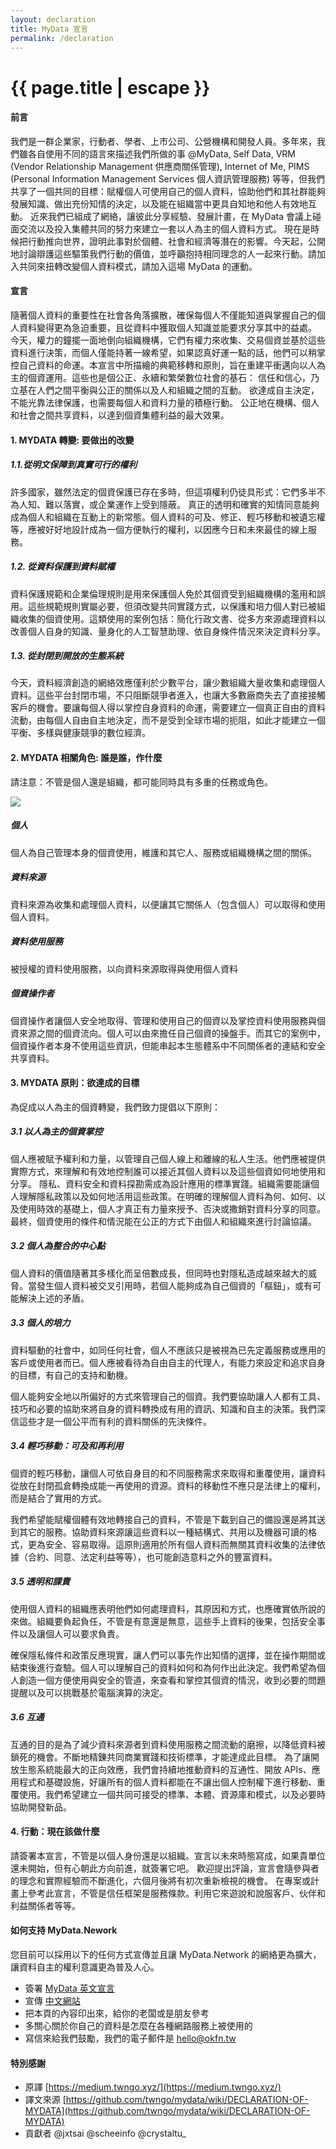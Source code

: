 ```yaml
---
layout: declaration
title: MyData 宣言
permalink: /declaration
---
```


<h1 class="page-title orange-text">{{ page.title | escape }}</h1>

#### 前言

我們是一群企業家，行動者、學者、上市公司、公營機構和開發人員。多年來，我們雖各自使用不同的語言來描述我們所做的事 @MyData, Self Data, VRM (Vendor Relationship Management 供應商關係管理), Internet of Me, PIMS (Personal Information Management Services 個人資訊管理服務) 等等，但我們共享了一個共同的目標：賦權個人可使用自己的個人資料，協助他們和其社群能夠發展知識、做出充份知情的決定，以及能在組織當中更具自知地和他人有效地互動。
近來我們已組成了網絡，讓彼此分享經驗、發展計畫，在 MyData 會議上碰面交流以及投入集體共同的努力來建立一套以人為主的個人資料方式。
現在是時候把行動推向世界，證明此事對於個體、社會和經濟等潛在的影響。今天起，公開地討論辯護這些驅策我們行動的價值，並呼籲抱持相同理念的人一起來行動。請加入共同來扭轉改變個人資料模式，請加入這場 MyData 的運動。


#### 宣言

隨著個人資料的重要性在社會各角落擴散，確保每個人不僅能知道與掌握自己的個人資料變得更為急迫重要，且從資料中獲取個人知識並能要求分享其中的益處。
今天，權力的鐘擺一面地倒向組織機構，它們有權力來收集、交易個資並基於這些資料進行決策，而個人僅能持著一線希望，如果認真好運一點的話，他們可以稍掌控自己資料的命運。本宣言中所描繪的典範移轉和原則，旨在重建平衝邁向以人為主的個資運用。這些也是個公正、永續和繁榮數位社會的基石：
信任和信心，乃立基在人們之間平衡與公正的關係以及人和組織之間的互動。
欲達成自主決定，不能光靠法律保護，也需要每個人和資料力量的積極行動。
公正地在機構、個人和社會之間共享資料，以達到個資集體利益的最大效果。


#### 1. MYDATA 轉變: 要做出的改變

##### 1.1.從明文保障到真實可行的權利

許多國家，雖然法定的個資保護已存在多時，但這項權利仍徒具形式：它們多半不為人知、難以落實，或企業運作上受到隱蔽。 真正的透明和確實的知情同意能夠成為個人和組織在互動上的新常態。個人資料的可及、修正、輕巧移動和被遺忘權等，應被好好地設計成為一個方便執行的權利，以因應今日和未來最佳的線上服務。

##### 1.2. 從資料保護到資料賦權

資料保護規範和企業倫理規則是用來保護個人免於其個資受到組織機構的濫用和誤用。這些規範規則實屬必要，但須改變共同實踐方式，以保護和培力個人對已被組織收集的個資使用。這類使用的案例包括：簡化行政文書、從多方來源處理資料以改善個人自身的知識、量身化的人工智慧助理、依自身條件情況來決定資料分享。

##### 1.3. 從封閉到開放的生態系統

今天，資料經濟創造的網絡效應僅利於少數平台，讓少數組織大量收集和處理個人資料。這些平台封閉市場，不只阻斷競爭者進入，也讓大多數廠商失去了直接接觸客戶的機會。要讓每個人得以掌控自身資料的命運，需要建立一個真正自由的資料流動，由每個人自由自主地決定，而不是受到全球市場的扼阻，如此才能建立一個平衡、多樣與健康競爭的數位經濟。


#### 2. MYDATA 相關角色: 誰是誰，作什麼

請注意：不管是個人還是組織，都可能同時具有多重的任務或角色。


![](https://i.imgur.com/zQqi2cE.png)

##### 個人

個人為自己管理本身的個資使用，維護和其它人、服務或組織機構之間的關係。

##### 資料來源

資料來源為收集和處理個人資料，以便讓其它關係人（包含個人）可以取得和使用個人資料。

##### 資料使用服務

被授權的資料使用服務，以向資料來源取得與使用個人資料

##### 個資操作者

個資操作者讓個人安全地取得、管理和使用自己的個資以及掌控資料使用服務與個資來源之間的個資流向。個人可以由來擔任自己個資的操盤手。而其它的案例中，個資操作者本身不使用這些資訊，但能串起本生態體系中不同關係者的連結和安全共享資料。


#### 3. MYDATA 原則：欲達成的目標

為促成以人為主的個資轉變，我們致力提倡以下原則：

##### 3.1 以人為主的個資掌控

個人應被賦予權利和力量，以管理自己個人線上和離線的私人生活。他們應被提供實際方式，來理解和有效地控制誰可以接近其個人資料以及這些個資如何地使用和分享。
隱私、資料安全和資料探勘需成為設計應用的標準實踐。組織需要能讓個人理解隱私政策以及如何地活用這些政策。在明確的理解個人資料為何、如何、以及使用時效的基礎上，個人才真正有力量來授予、否決或撒銷對資料分享的同意。最終，個資使用的條件和情況能在公正的方式下由個人和組織來進行討論協議。

##### 3.2 個人為整合的中心點

個人資料的價值隨著其多樣化而呈倍數成長，但同時也對隱私造成越來越大的威脅。當發生個人資料被交叉引用時，若個人能夠成為自己個資的「樞鈕」，或有可能解決上述的矛盾。

##### 3.3 個人的培力

資料驅動的社會中，如同任何社會，個人不應該只是被視為已先定義服務或應用的客戶或使用者而已。個人應被看待為自由自主的代理人，有能力來設定和追求自身的目標，有自己的支持和動機。

個人能夠安全地以所偏好的方式來管理自己的個資。我們要協助讓人人都有工具、技巧和必要的協助來將自身的資料轉換成有用的資訊、知識和自主的決策。我們深信這些才是一個公平而有利的資料關係的先決條件。

##### 3.4 輕巧移動：可及和再利用

個資的輕巧移動，讓個人可依自身目的和不同服務需求來取得和重覆使用，讓資料從放在封閉孤倉轉換成能一再使用的資源。資料的移動性不應只是法律上的權利，而是結合了實用的方式。

我們希望能賦權個體有效地轉接自己的資料，不管是下載到自己的備設還是將其送到其它的服務。協助資料來源讓這些資料以一種結構式、共用以及機器可讀的格式，更為安全、容易取得。這原則適用於所有個人資料而無關其資料收集的法律依據（合約、同意、法定利益等等），也可能創造意料之外的豐富資料。

##### 3.5 透明和課責

使用個人資料的組織應表明他們如何處理資料，其原因和方式，也應確實依所說的來做。組織要負起負任，不管是有意還是無意，這些手上資料的後果，包括安全事件以及讓個人可以要求負責。

確保隱私條件和政策反應現實，讓人們可以事先作出知情的選擇，並在操作期間或結束後進行查驗。個人可以理解自己的資料如何和為何作出此決定。我們希望為個人創造一個方便使用與安全的管道，來查看和掌控其個資的情況，收到必要的問題提醒以及可以挑戰基於電腦演算的決定。

##### 3.6 互通

互通的目的是為了減少資料來源者到資料使用服務之間流動的磨擦，以降低資料被鎖死的機會。不斷地精錬共同商業實踐和技術標準，才能達成此目標。
為了讓開放生態系統能最大的正向效應，我們會持續地推動資料的互通性、開放 APIs、應用程式和基礎設施，好讓所有的個人資料都能在不讓出個人控制權下進行移動、重覆使用。我們希望建立一個共同可接受的標準、本體、資源庫和模式，以及必要時協助開發新品。


#### 4. 行動：現在該做什麼

請簽署本宣言，不管是以個人身份還是以組織。宣言以未來時態寫成，如果貴單位還未開始，但有心朝此方向前進，就簽署它吧。 歡迎提出評論，宣言會隨參與者的理念和實際經驗而不斷進化，六個月後將有初次重新檢視的機會。
在專案或計畫上參考此宣言，不管是信任框架是服務條款。利用它來遊說和說服客戶、伙伴和利益關係者等等。


#### 如何支持 MyData.Nework

您目前可以採用以下的任何方式宣傳並且讓 MyData.Network 的網絡更為擴大，讓資料自主的權利意識更為普及人心。

- 簽署 [MyData 英文宣言](https://mydata.org/)
- 宣傳 [中文網站](http://mydata.network)
- 把本頁的內容印出來，給你的老闆或是朋友參考
- 多關心關於你自己的資料是怎麼在各種網路服務上被使用的
- 寫信來給我們鼓勵，我們的電子郵件是 hello@okfn.tw

#### 特別感謝

- 原譯 [https://medium.twngo.xyz/](https://medium.twngo.xyz/)
- 譯文來源 [https://github.com/twngo/mydata/wiki/DECLARATION-OF-MYDATA](https://github.com/twngo/mydata/wiki/DECLARATION-OF-MYDATA)
- 貢獻者 @jxtsai @scheeinfo @crystaltu_

